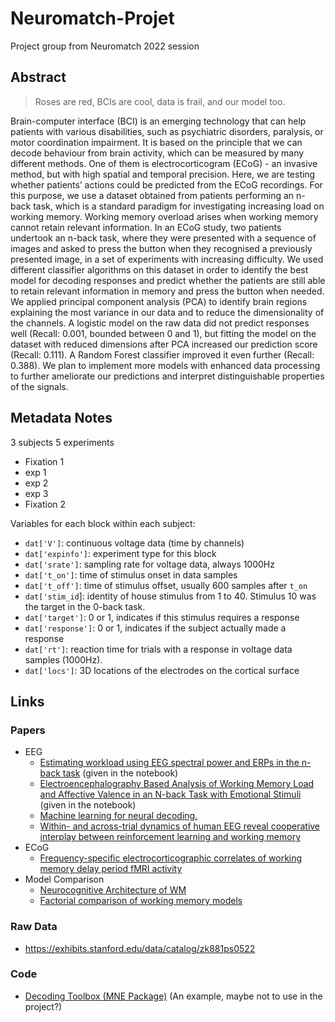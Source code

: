 # Neuromatch-Projet

Project group from Neuromatch 2022 session

## Abstract 

> Roses are red, BCIs are cool, data is frail, and our model too. 

Brain-computer interface (BCI) is an emerging technology that can help patients with various disabilities, such as psychiatric disorders, paralysis, or motor coordination impairment. It is based on the principle that we can decode behaviour from brain activity, which can be measured by many different methods. One of them is electrocorticogram (ECoG) - an invasive method, but with high spatial and temporal precision. Here, we are testing whether patients’ actions could be predicted from the ECoG recordings. For this purpose, we use a 
dataset obtained from patients performing an n-back  task, which is a standard paradigm for investigating increasing load on working memory. Working memory overload  arises when working memory cannot retain relevant information. In an ECoG study, two patients undertook an n-back task, where they were presented with a sequence of images and asked to press the button when they recognised a previously presented image, in a set of experiments with increasing difficulty. We used different classifier algorithms on this dataset in order to identify the best model for decoding responses and predict whether the patients are still able to retain relevant information in memory and press the button when needed. We applied principal component analysis (PCA) to identify brain regions explaining the most variance in our data and to reduce the dimensionality of the channels. A logistic model on the raw data did not predict responses well (Recall: 0.001, bounded between 0 and 1), but fitting the model on the dataset with reduced dimensions after PCA increased our prediction score (Recall: 0.111). A Random Forest classifier improved it even further (Recall: 0.388). We plan to implement more models with enhanced data processing to further ameliorate our predictions and interpret distinguishable properties of the signals.

## Metadata Notes 

3 subjects
5 experiments
- Fixation 1
- exp 1
- exp 2
- exp 3
- Fixation 2


Variables for each block within each subject:
- `dat['V']`: continuous voltage data (time by channels)
- `dat['expinfo']`: experiment type for this block
- `dat['srate']`: sampling rate for voltage data, always 1000Hz
- `dat['t_on']`: time of stimulus onset in data samples
- `dat['t_off']`: time of stimulus offset, usually 600 samples after `t_on`
- `dat['stim_id`]: identity of house stimulus from 1 to 40. Stimulus 10 was the target in the 0-back task. 
- `dat['target']`: 0 or 1, indicates if this stimulus requires a response
- `dat['response']`: 0 or 1, indicates if the subject actually made a response
- `dat['rt']`: reaction time for trials with a response in voltage data samples (1000Hz).
- `dat['locs']`: 3D locations of the electrodes on the cortical surface

## Links 

### Papers
- EEG
  - [Estimating workload using EEG spectral power and ERPs in the n-back task](https://iopscience.iop.org/article/10.1088/1741-2560/9/4/045008) (given in the notebook)
  - [Electroencephalography Based Analysis of Working Memory Load and Affective Valence in an N-back Task with Emotional Stimuli](https://www.frontiersin.org/articles/10.3389/fnhum.2017.00616/full) (given in the notebook)
  - [Machine learning for neural decoding.](https://arxiv.org/abs/1708.00909)
  - [Within- and across-trial dynamics of human EEG reveal cooperative interplay between reinforcement learning and working memory](https://www.ocf.berkeley.edu/~acollins/pdfs/papers/Collins_Frank_PNAS_EEG.pdf)
- ECoG
  - [Frequency-specific electrocorticographic correlates of working memory delay period fMRI activity](https://pubmed.ncbi.nlm.nih.gov/21356314/)
- Model Comparison
  - [Neurocognitive Architecture of WM](https://www.ncbi.nlm.nih.gov/pmc/articles/PMC4605545/)
  - [Factorial comparison of working memory models](https://www.researchgate.net/publication/260064113_Factorial_Comparison_of_Working_Memory_Models)
  
### Raw Data

- https://exhibits.stanford.edu/data/catalog/zk881ps0522

### Code

- [Decoding Toolbox (MNE Package)](https://mne.tools/stable/auto_examples/decoding/decoding_csp_eeg.html#ex-decoding-csp-eeg) (An example, maybe not to use in the project?)
